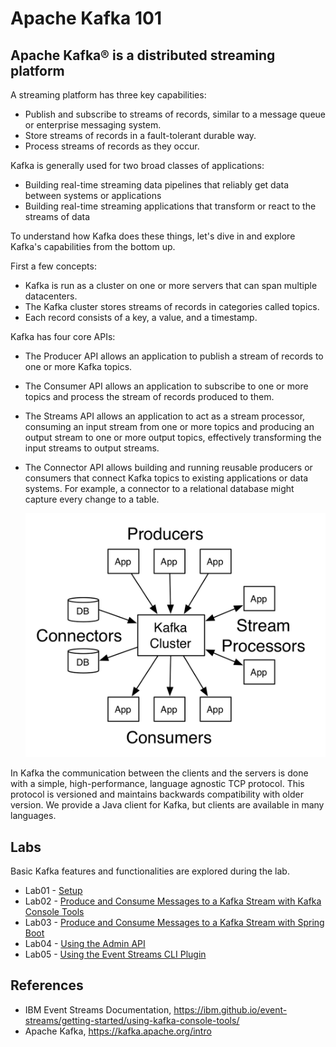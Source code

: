 # Apache Kafka 101


## Apache Kafka® is a distributed streaming platform

A streaming platform has three key capabilities:

* Publish and subscribe to streams of records, similar to a message queue or enterprise messaging system.
* Store streams of records in a fault-tolerant durable way.
* Process streams of records as they occur. 

Kafka is generally used for two broad classes of applications:

* Building real-time streaming data pipelines that reliably get data between systems or applications
* Building real-time streaming applications that transform or react to the streams of data 

To understand how Kafka does these things, let's dive in and explore Kafka's capabilities from the bottom up.

First a few concepts:

* Kafka is run as a cluster on one or more servers that can span multiple datacenters.
* The Kafka cluster stores streams of records in categories called topics.
* Each record consists of a key, a value, and a timestamp. 

Kafka has four core APIs:

* The Producer API allows an application to publish a stream of records to one or more Kafka topics.
* The Consumer API allows an application to subscribe to one or more topics and process the stream of records produced to them.
* The Streams API allows an application to act as a stream processor, consuming an input stream from one or more topics and producing an output stream to one or more output topics, effectively transforming the input streams to output streams.
* The Connector API allows building and running reusable producers or consumers that connect Kafka topics to existing applications or data systems. For example, a connector to a relational database might capture every change to a table. 

    ![Kafka Architecture](images/kafka-architecture.png)

In Kafka the communication between the clients and the servers is done with a simple, high-performance, language agnostic TCP protocol. This protocol is versioned and maintains backwards compatibility with older version. We provide a Java client for Kafka, but clients are available in many languages.


## Labs

Basic Kafka features and functionalities are explored during the lab.

* Lab01 - [Setup](Lab01/README.md)
* Lab02 - [Produce and Consume Messages to a Kafka Stream with Kafka Console Tools](Lab02/README.md)
* Lab03 - [Produce and Consume Messages to a Kafka Stream with Spring Boot](Lab03/README.md)
* Lab04 - [Using the Admin API](Lab04/README.md)
* Lab05 - [Using the Event Streams CLI Plugin](Lab05/README.md)


## References

* IBM Event Streams Documentation, https://ibm.github.io/event-streams/getting-started/using-kafka-console-tools/
* Apache Kafka, https://kafka.apache.org/intro
